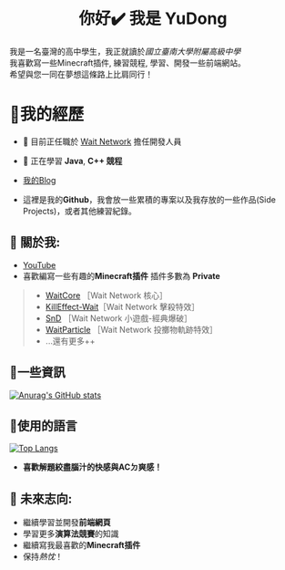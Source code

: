 <h1 align="center">你好✔️ 我是 YuDong</h1>

我是一名臺灣的高中學生，我正就讀於*國立臺南大學附屬高級中學*  
我喜歡寫一些Minecraft插件, 練習競程, 學習、開發一些前端網站。  
希望與您一同在夢想這條路上比肩同行！  

# 🍕我的經歷

* 🔭 目前正任職於 [Wait Network](https://discord.gg/RNJQFYbjVp) 擔任開發人員

* 🌱 正在學習 **Java**, **C++ 競程** 

*  [我的Blog](https://yudong-0222.github.io)  

* 這裡是我的**Github**，我會放一些累積的專案以及我存放的一些作品(Side Projects)，或者其他練習紀錄。  

## 🌭 關於我:  
+ [YouTube](https://www.youtube.com)
+ 喜歡編寫一些有趣的**Minecraft插件** 插件多數為 **Private**    
> - [WaitCore](https://github.com/yudong-0222/waitcore) ［Wait Network 核心］  
> - [KillEffect-Wait](https://github.com/yudong-0222/killeffect-wait)［Wait Network 擊殺特效］  
> - [SnD](https://github.com/yudong-0222/SnD) ［Wait Network 小遊戲-經典爆破］    
> - [WaitParticle](https://github.com/yudong-0222/waitparticle) ［Wait Network 投擲物軌跡特效］    
> - ...還有更多++ 

## 🧀一些資訊

[![Anurag's GitHub stats](https://github-readme-stats.vercel.app/api?username=YuDong-0222&count_private=true&show_icons=true&theme=dracula)](https://github.com/anuraghazra/github-readme-stats)

## 🍜使用的語言 
[![Top Langs](https://github-readme-stats.vercel.app/api/top-langs/?username=YuDong-0222&theme=dracula)](https://github.com/anuraghazra/github-readme-stats)



+ **喜歡解題絞盡腦汁的快感與ACㄉ爽感！**

## 🍟 未來志向:
- 繼續學習並開發**前端網頁**
- 學習更多**演算法競賽**的知識
- 繼續寫我最喜歡的**Minecraft插件**
- 保持*熱忱*！

